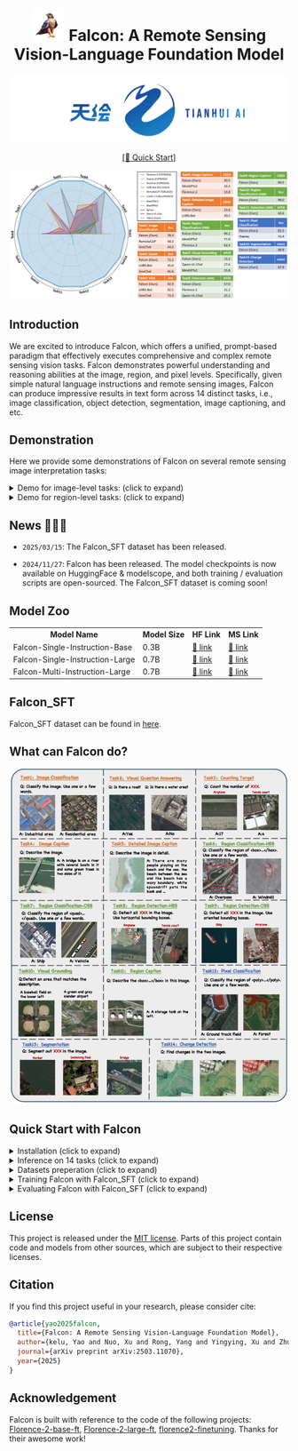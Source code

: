 <div align="center">

# <img width="60" alt="image" src="assets/falcon.png"> Falcon: A Remote Sensing Vision-Language Foundation Model

<div align="center">
  <img width="500" alt="image" src="assets/tianhui.png">
  <br>
</div>

[\[🚀 Quick Start\]](#quick-start-with-Falcon)




![opencompass](assets/radar_graph.png)

</div>

## Introduction
We are excited to introduce Falcon, which offers a unified, prompt-based paradigm that effectively executes comprehensive and complex remote sensing vision tasks. Falcon demonstrates powerful understanding and reasoning abilities at the image, region, and pixel levels. Specifically, given simple natural language instructions and remote sensing images, Falcon can produce impressive results in text form across 14 distinct tasks, i.e., image classification, object detection, segmentation, image captioning, and etc.

## Demonstration
Here we provide some demonstrations of Falcon on several remote sensing image interpretation tasks:

<details>
  <summary>Demo for image-level tasks: (click to expand)</summary>
<div align="center">
  <img width="800" alt="image" src="assets/demo1.gif">
  <br>
</div>
</details>

<details>
  <summary>Demo for region-level tasks: (click to expand)</summary>
<div align="center">
  <img width="800" alt="image" src="assets/demo2.gif">
  <br>
</div>
</details>


## News 🚀🚀🚀

- `2025/03/15`: The Falcon_SFT dataset has been released.

- `2024/11/27`: Falcon has been released. The model checkpoints is now available on HuggingFace & modelscope, and both training / evaluation scripts are open-sourced. The Falcon_SFT dataset is coming soon!


## Model Zoo

<table>
  <tr>
    <th>Model Name</th>
    <th>Model Size</th>
    <th>HF&nbsp;Link</th>
    <th>MS&nbsp;Link</th>
  </tr>
  <tr>
    <td>Falcon-Single-Instruction-Base</td>
    <td>0.3B</td>
    <td><a href="https://huggingface.co/TianHuiLab/Falcon-Single-Instruction-Base">🤗 link</a></td>
    <td><a href="https://www.modelscope.cn/models/TianHuiLab/Falcon-Single-Instruction-Base">🤖 link</a></td>
  </tr>
  <tr>
    <td>Falcon-Single-Instruction-Large</td>
    <td>0.7B</td>
    <td><a href="https://huggingface.co/TianHuiLab/Falcon-Single-Instruction-Large">🤗 link</a></td>
    <td><a href="https://www.modelscope.cn/models/TianHuiLab/Falcon-Single-Instruction-Large">🤖 link</a></td>
  </tr>
  <tr>
    <td>Falcon-Multi-Instruction-Large</td>
    <td>0.7B</td>
    <td><a href="https://huggingface.co/TianHuiLab/Falcon-Multi-Instruction-Large">🤗 link</a></td>
    <td><a href="https://www.modelscope.cn/models/TianHuiLab/Falcon-Multi-Instruction-Large">🤖 link</a></td>
  </tr>
</table>

## Falcon_SFT
Falcon_SFT dataset can be found in [here](https://www.modelscope.cn/datasets/TianHuiLab/FCD-78M).

## What can Falcon do?
![opencompass](assets/task_example.png)

## Quick Start with Falcon

<details>
  <summary>Installation (click to expand)</summary>
You can use the following script to install the environment：

```bash
conda create -n falon python=3.10
conda activate falcon
pip install -r requirements.txt
```
Optionally, we also provide a Docker image in [here](https://hub.docker.com/r/tianhuilab/falcon/tags) for fast deployment of the environment. You can use the following script to pull this Docker image：
```bash
docker pull tianhuilab/falcon:1209
```
</details>

<details>
  <summary>Inference on 14 tasks (click to expand)</summary>

Here we provide 14 example scripts to demonstrate how to use Falcon to perform inference on 14 tasks. We provide many image samples in [here](https://github.com/TianHuiLab/Falcon/tree/main/image_samples) for you to try with.

```bash
# Inference for Image Classification task
python inference.py \
    --checkpoint_path <path_to_the_checkpoint_you_want> \
    --image_path image_samples/IMG_CLS/[IMG_CLS]_003_AID_3525_river_192_ori.png \
    --post_process_type IMG_CLS \
    --prompt "Classify the image."
```
```bash
# Inference for Visual Question Answering task
python inference.py \
    --checkpoint_path <path_to_the_checkpoint_you_want> \
    --image_path image_samples/IMG_VQA/[IMG_VQA]_007_HRBEN_5965_1335_ori.png \
    --post_process_type IMG_VQA \
    --prompt "Is the number of roads equal to the number of residential areas?"
```
```bash
# Inference for Counting Target task
python inference.py \
    --checkpoint_path <path_to_the_checkpoint_you_want> \
    --image_path image_samples/IMG_CT/[IMG_CT]_016_DIOR_25156_13931_ori.png \
    --post_process_type IMG_CT \
    --prompt "Count the number of ship."
```
```bash
# Inference for Image Caption task
python inference.py \
    --checkpoint_path <path_to_the_checkpoint_you_want> \
    --image_path image_samples/IMG_CAP/[IMG_CAP]_010_RSICD_208_church_56_ori.png \
    --post_process_type IMG_CAP \
    --prompt "Describe the image."
```
```bash
# Inference for Detailed Image Caption task
python inference.py \
    --checkpoint_path <path_to_the_checkpoint_you_want> \
    --image_path image_samples/IMG_CAP_DETAILED/[IMG_CAP_DETAILED]_026_RSICD_126_commercial_5_ori.png \
    --post_process_type IMG_CAP_DETAILED \
    --prompt "Describe the image in detail."
```
```bash
# Inference for Region Classification-HBB task
python inference.py \
    --checkpoint_path <path_to_the_checkpoint_you_want> \
    --image_path image_samples/REG_CLS_HBB/[REG_CLS_HBB]_005_DIOR_3829_12264_ori.png \
    --post_process_type REG_CLS_HBB \
    --prompt "Classify the region of <box><855><297><891><355></box>.\nUse one or a few words."
```
```bash
# Inference for Region Classification-OBB task
python inference.py \
    --checkpoint_path <path_to_the_checkpoint_you_want> \
    --image_path image_samples/REG_CLS_OBB/[REG_CLS_OBB]_001_DIOR_1_11726_ori.png \
    --post_process_type REG_CLS_OBB \
    --prompt "Classify the region of <quad><703><420><703><292><571><292><571><420></quad>.\nUse one or a few words."
```
```bash
# Inference for Region Detection-HBB task
python inference.py \
    --checkpoint_path <path_to_the_checkpoint_you_want> \
    --image_path image_samples/REG_DET_HBB/[REG_DET_HBB]_004_DIOR_5212_12735_ori.png \
    --post_process_type REG_DET_HBB \
    --prompt "Detect all stadium in the image."
```
```bash
# Inference for Region Detection-OBB task
python inference.py \
    --checkpoint_path <path_to_the_checkpoint_you_want> \
    --image_path image_samples/REG_DET_OBB/[REG_DET_OBB]_034_DOTA2.0_77716_P0799_ori.png \
    --post_process_type REG_DET_OBB \
    --prompt "Detect all harbor in the image.\nUse oriented bounding boxes."
```
```bash
# Inference for Visual Grounding task
python inference.py \
    --checkpoint_path <path_to_the_checkpoint_you_want> \
    --image_path image_samples/REG_VG/[REG_VG]_002_DIOR-RSVG_69_00258_ori.png \
    --post_process_type REG_VG \
    --prompt "Detect an area that matches the description.\nfind a swimming pool that is about 118 square meters. there is a parking lot that is about 2988 square meters, located approximately 38 meters northeast of the swimming pool.\nUse horizontal bounding boxes."
```
```bash
# Inference for Region Caption task
python inference.py \
    --checkpoint_path <path_to_the_checkpoint_you_want> \
    --image_path image_samples/REG_CAP/[REG_CAP]_001_DIOR-RSVG_1_00006_ori.png \
    --post_process_type REG_CAP \
    --prompt "Describe the <box><622><706><696><831></box> in this image."
```
```bash
# Inference for Pixel Classification task
python inference.py \
    --checkpoint_path <path_to_the_checkpoint_you_want> \
    --image_path image_samples/PIX_CLS/[PIX_CLS]_039_GEONRW_74671_427_5725_rgb_ori.png \
    --post_process_type PIX_CLS \
    --prompt "Classify the region of <poly><1000><0><488><0><465><221><443><279><696><258><704><373><772><343><809><397><631><489><741><704><1000><682><1000><585><965><589><959><509><961><471><1000><413></poly>.\nUse one or a few words."
```
```bash
# Inference for Segmentation task
python inference.py \
    --checkpoint_path <path_to_the_checkpoint_you_want> \
    --image_path image_samples/PIX_SEG/[PIX_SEG]_034_GEONRW_376_5755_rgb-ori.png \
    --post_process_type PIX_SEG \
    --prompt "Segment out road in the image."
```
```bash
# Inference for Change Detection task
python inference.py \
    --checkpoint_path <path_to_the_checkpoint_you_want> \
    --image_path image_samples/PIX_CHG/[PIX_CHG]_199_WHU-CD_28911_590_ori.png \
    --image2_path image_samples/PIX_CHG/[PIX_CHG]_199_WHU-CD_28911_590_post.png \
    --post_process_type PIX_CHG \
    --prompt "Find changes in the two images."
```

</details>

<details>
  <summary>Datasets preperation (click to expand)</summary>

Unzip and place/link the dataset at the root path of this repo. The directory structure should be as follows:
```bash
|-FCD
|----json_train_taskall
|    |---train_task14_all.json
|    |---train_task14_all_multi-instructions-version.json
|----Task01_IMG_CLS
|    |---test
|    |---train
|----Task02_IMG_CAP
|    |---test
|    |---train
|----Task03_IMG_CAP_DETAILED
|    |---test
|    |---train
...
```

</details>

<details>
  <summary>Training Falcon with Falcon_SFT (click to expand)</summary>

1. Download the checkpoints you want and place them at the root path of this repo. The directory structure should be as follows:
```bash
|-model_checkpoints
|----Falcon-Single-Instruction-0.7B
|    |---pytorch_model.bin
|    ...
|----Falcon-Multi-Instruction-0.7B
|    |---pytorch_model.bin
|    ...
|...
```

2. Here we give an example of a training script used for single instruction training. You may runing this script on master machine node and every slave machine node you have. Note that some parameters in this script should be modified according to the machine node on which it is running.

```bash
RANK=0 # The node idx of current machine node
WORLD_SIZE=1 # The total number of machine node
GPU_NUM=8 # The number of gpu in each machine node
MASTER_ADDR=localhost # The IP address of the master machine node
MASTER_PORT=12355 # The port of the master machine node

python multi_node_distributed_train.py \
    --node_rank $RANK \
    --local_size $GPU_NUM
    --world_size $(($GPU_NUM*$WORLD_SIZE)) \
    --master_addr $MASTER_ADDR \
    --master_port $MASTER_PORT \
    --checkpoint_path <path_to_the_checkpoint_you_want> \
    --dataset Falcon_SFT \
    --label_json FCD/json_train_taskall/train_task14_all.json \
    --num_workers 2 \
    --batch_size 7 \
    --epochs 3 \
    --run_name <name_of_this_training_task>
```
</details>

<details>
  <summary>Evaluating Falcon with Falcon_SFT (click to expand)</summary>

1. Here we provide an example of the evaluation program to evaluate Falcon using Falcon_SFT dataset with the json annotation file.

```bash
GPU=0
CUDA_VISIBLE_DEVICES=$GPU python single_gpu_inference_eval.py \
    --model-path model_checkpoints/<checkpoint_dir_name> \
    --eval-file FCD/<task_dir>/test/Annotation_test.json \
    --model-name Falcon \
    --result-path ./ \
    --batch_size 8 \
    --num_workers 2 \
```

2. Running Evaluation Scripts for Single File and Batch Processing. To calculate evaluation metrics using the evaluation.py script, follow the commands below depending on whether you want to process a single file or all files in a folder.
   
 - `Process a Single Evaluation File` Run the command below, replacing "eval/tmp/model/falcon_CLS.json" with the path to your evaluation file and "falcon" with your model name:

```bash
python eval/evaluation.py \
    --evaluation-file eval/tmp/model/falcon_CLS.json \
    --model_name falcon
```
- `Process All Evaluation Files in a Folder` Run the command below, replacing "eval/tmp/model/" with the path to the folder containing your evaluation files and "falcon" with your model name:

```bash
python eval/evaluation.py \
    --evaluation-folder eval/tmp/model/ \
    --model_name falcon
```
</details>

## License

This project is released under the [MIT license](LICENSE). Parts of this project contain code and models from other sources, which are subject to their respective licenses.

## Citation

If you find this project useful in your research, please consider cite:

```BibTeX
@article{yao2025falcon,
  title={Falcon: A Remote Sensing Vision-Language Foundation Model},
  author={kelu, Yao and Nuo, Xu and Rong, Yang and Yingying, Xu and Zhuoyan, Gao and Titinunt, Kitrungrotsakul and yi, Ren and Pu, Zhang and Jin, Wang and Ning, Wei and Chao, Li},
  journal={arXiv preprint arXiv:2503.11070},
  year={2025}
}
```

## Acknowledgement

Falcon is built with reference to the code of the following projects: [Florence-2-base-ft](https://huggingface.co/microsoft/Florence-2-base-ft), [Florence-2-large-ft](https://huggingface.co/microsoft/Florence-2-large-ft), [florence2-finetuning](https://github.com/andimarafioti/florence2-finetuning). Thanks for their awesome work!
